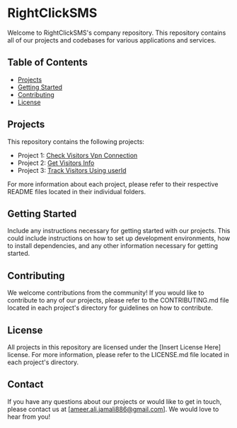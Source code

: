 # RightClickSMS

Welcome to RightClickSMS's company repository. This repository contains all of our projects and codebases for various applications and services.

## Table of Contents

- [Projects](#projects)
- [Getting Started](#getting-started)
- [Contributing](#contributing)
- [License](#license)

## Projects

This repository contains the following projects:

- Project 1: [Check Visitors Vpn Connection](https://restapis89.000webhostapp.com/)
- Project 2: [Get Visitors Info](https://restapis89.000webhostapp.com/testing.php)
- Project 3: [Track Visitors Using userId](https://restapis89.000webhostapp.com/testing.php)

For more information about each project, please refer to their respective README files located in their individual folders.

## Getting Started

Include any instructions necessary for getting started with our projects. This could include instructions on how to set up development environments, how to install dependencies, and any other information necessary for getting started.

## Contributing

We welcome contributions from the community! If you would like to contribute to any of our projects, please refer to the CONTRIBUTING.md file located in each project's directory for guidelines on how to contribute.

## License

All projects in this repository are licensed under the [Insert License Here] license. For more information, please refer to the LICENSE.md file located in each project's directory.

## Contact

If you have any questions about our projects or would like to get in touch, please contact us at [ameer.ali.jamali886@gmail.com]. We would love to hear from you!
